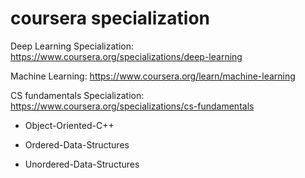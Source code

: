 # coursera specialization

Deep Learning Specialization: https://www.coursera.org/specializations/deep-learning

Machine Learning: https://www.coursera.org/learn/machine-learning

CS fundamentals Specialization: https://www.coursera.org/specializations/cs-fundamentals

* Object-Oriented-C++

* Ordered-Data-Structures

* Unordered-Data-Structures
